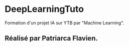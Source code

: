 # DeepLearningTuto
 Formation d'un projet IA sur YTB par "Machine Learning". 
## Réalisé par Patriarca Flavien.
